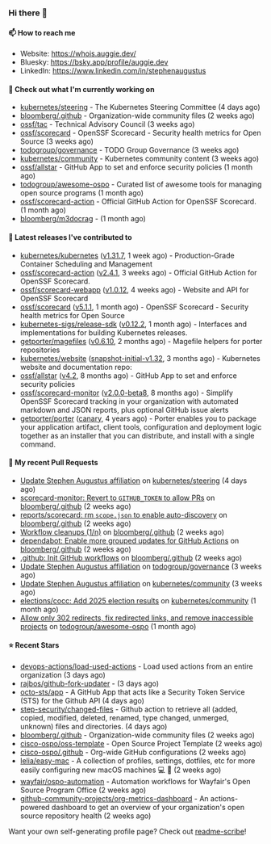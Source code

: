 ### Hi there 👋

#### 📫 How to reach me

- Website: https://whois.auggie.dev/
- Bluesky: https://bsky.app/profile/auggie.dev
- LinkedIn: https://www.linkedin.com/in/stephenaugustus

#### 👷 Check out what I'm currently working on

- [kubernetes/steering](https://github.com/kubernetes/steering) - The Kubernetes Steering Committee (4 days ago)
- [bloomberg/.github](https://github.com/bloomberg/.github) - Organization-wide community files (2 weeks ago)
- [ossf/tac](https://github.com/ossf/tac) - Technical Advisory Council (3 weeks ago)
- [ossf/scorecard](https://github.com/ossf/scorecard) - OpenSSF Scorecard - Security health metrics for Open Source (3 weeks ago)
- [todogroup/governance](https://github.com/todogroup/governance) - TODO Group Governance (3 weeks ago)
- [kubernetes/community](https://github.com/kubernetes/community) - Kubernetes community content (3 weeks ago)
- [ossf/allstar](https://github.com/ossf/allstar) - GitHub App to set and enforce security policies (1 month ago)
- [todogroup/awesome-ospo](https://github.com/todogroup/awesome-ospo) - Curated list of awesome tools for managing open source programs (1 month ago)
- [ossf/scorecard-action](https://github.com/ossf/scorecard-action) - Official GitHub Action for OpenSSF Scorecard. (1 month ago)
- [bloomberg/m3docrag](https://github.com/bloomberg/m3docrag) -  (1 month ago)

#### 🔭 Latest releases I've contributed to

- [kubernetes/kubernetes](https://github.com/kubernetes/kubernetes) ([v1.31.7](https://github.com/kubernetes/kubernetes/releases/tag/v1.31.7), 1 week ago) - Production-Grade Container Scheduling and Management
- [ossf/scorecard-action](https://github.com/ossf/scorecard-action) ([v2.4.1](https://github.com/ossf/scorecard-action/releases/tag/v2.4.1), 3 weeks ago) - Official GitHub Action for OpenSSF Scorecard.
- [ossf/scorecard-webapp](https://github.com/ossf/scorecard-webapp) ([v1.0.12](https://github.com/ossf/scorecard-webapp/releases/tag/v1.0.12), 4 weeks ago) - Website and API for OpenSSF Scorecard
- [ossf/scorecard](https://github.com/ossf/scorecard) ([v5.1.1](https://github.com/ossf/scorecard/releases/tag/v5.1.1), 1 month ago) - OpenSSF Scorecard - Security health metrics for Open Source
- [kubernetes-sigs/release-sdk](https://github.com/kubernetes-sigs/release-sdk) ([v0.12.2](https://github.com/kubernetes-sigs/release-sdk/releases/tag/v0.12.2), 1 month ago) - Interfaces and implementations for building Kubernetes releases.
- [getporter/magefiles](https://github.com/getporter/magefiles) ([v0.6.10](https://github.com/getporter/magefiles/releases/tag/v0.6.10), 2 months ago) - Magefile helpers for porter repositories
- [kubernetes/website](https://github.com/kubernetes/website) ([snapshot-initial-v1.32](https://github.com/kubernetes/website/releases/tag/snapshot-initial-v1.32), 3 months ago) - Kubernetes website and documentation repo: 
- [ossf/allstar](https://github.com/ossf/allstar) ([v4.2](https://github.com/ossf/allstar/releases/tag/v4.2), 8 months ago) - GitHub App to set and enforce security policies
- [ossf/scorecard-monitor](https://github.com/ossf/scorecard-monitor) ([v2.0.0-beta8](https://github.com/ossf/scorecard-monitor/releases/tag/v2.0.0-beta8), 8 months ago) - Simplify OpenSSF Scorecard tracking in your organization with automated markdown and JSON reports, plus optional GitHub issue alerts
- [getporter/porter](https://github.com/getporter/porter) ([canary](https://github.com/getporter/porter/releases/tag/canary), 4 years ago) - Porter enables you to package your application artifact, client tools, configuration and deployment logic together as an installer that you can distribute, and install with a single command.

#### 🔨 My recent Pull Requests

- [Update Stephen Augustus affiliation](https://github.com/kubernetes/steering/pull/290) on [kubernetes/steering](https://github.com/kubernetes/steering) (4 days ago)
- [scorecard-monitor: Revert to `GITHUB_TOKEN` to allow PRs](https://github.com/bloomberg/.github/pull/14) on [bloomberg/.github](https://github.com/bloomberg/.github) (2 weeks ago)
- [reports/scorecard: rm `scope.json` to enable auto-discovery](https://github.com/bloomberg/.github/pull/13) on [bloomberg/.github](https://github.com/bloomberg/.github) (2 weeks ago)
- [Workflow cleanups (1/n)](https://github.com/bloomberg/.github/pull/12) on [bloomberg/.github](https://github.com/bloomberg/.github) (2 weeks ago)
- [dependabot: Enable more grouped updates for GitHub Actions](https://github.com/bloomberg/.github/pull/9) on [bloomberg/.github](https://github.com/bloomberg/.github) (2 weeks ago)
- [.github: Init GitHub workflows](https://github.com/bloomberg/.github/pull/3) on [bloomberg/.github](https://github.com/bloomberg/.github) (2 weeks ago)
- [Update Stephen Augustus affiliation](https://github.com/todogroup/governance/pull/375) on [todogroup/governance](https://github.com/todogroup/governance) (3 weeks ago)
- [Update Stephen Augustus affiliation](https://github.com/kubernetes/community/pull/8351) on [kubernetes/community](https://github.com/kubernetes/community) (3 weeks ago)
- [elections/cocc: Add 2025 election results](https://github.com/kubernetes/community/pull/8342) on [kubernetes/community](https://github.com/kubernetes/community) (1 month ago)
- [Allow only 302 redirects, fix redirected links, and remove inaccessible projects](https://github.com/todogroup/awesome-ospo/pull/69) on [todogroup/awesome-ospo](https://github.com/todogroup/awesome-ospo) (1 month ago)

#### ⭐ Recent Stars

- [devops-actions/load-used-actions](https://github.com/devops-actions/load-used-actions) - Load used actions from an entire organization (3 days ago)
- [rajbos/github-fork-updater](https://github.com/rajbos/github-fork-updater) -  (3 days ago)
- [octo-sts/app](https://github.com/octo-sts/app) - A GitHub App that acts like a Security Token Service (STS) for the Github API (4 days ago)
- [step-security/changed-files](https://github.com/step-security/changed-files) - Github action to retrieve all (added, copied, modified, deleted, renamed, type changed, unmerged, unknown) files and directories. (4 days ago)
- [bloomberg/.github](https://github.com/bloomberg/.github) - Organization-wide community files (2 weeks ago)
- [cisco-ospo/oss-template](https://github.com/cisco-ospo/oss-template) - Open Source Project Template (2 weeks ago)
- [cisco-ospo/.github](https://github.com/cisco-ospo/.github) - Org-wide GitHub configurations (2 weeks ago)
- [lelia/easy-mac](https://github.com/lelia/easy-mac) - A collection of profiles, settings, dotfiles, etc for more easily configuring new macOS machines 💻 🍎 (2 weeks ago)
- [wayfair/ospo-automation](https://github.com/wayfair/ospo-automation) - Automation workflows for Wayfair&#39;s Open Source Program Office (2 weeks ago)
- [github-community-projects/org-metrics-dashboard](https://github.com/github-community-projects/org-metrics-dashboard) - An actions-powered dashboard to get an overview of your organization&#39;s open source repository health (2 weeks ago)



Want your own self-generating profile page? Check out [readme-scribe](https://github.com/muesli/readme-scribe)!
